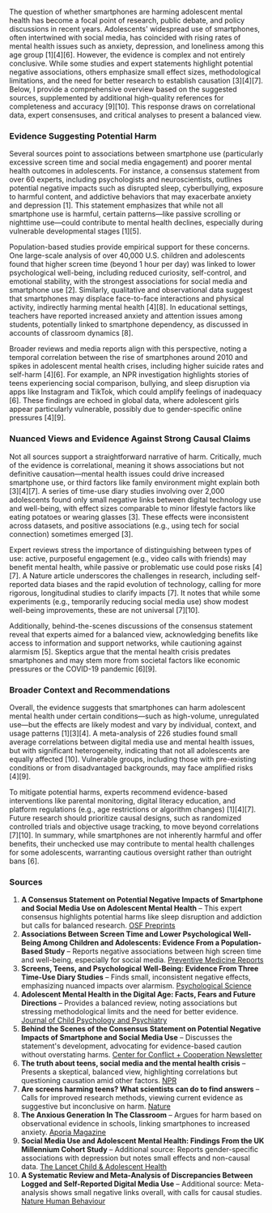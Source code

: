 The question of whether smartphones are harming adolescent mental health has become a focal point of research, public debate, and policy discussions in recent years. Adolescents' widespread use of smartphones, often intertwined with social media, has coincided with rising rates of mental health issues such as anxiety, depression, and loneliness among this age group [1][4][6]. However, the evidence is complex and not entirely conclusive. While some studies and expert statements highlight potential negative associations, others emphasize small effect sizes, methodological limitations, and the need for better research to establish causation [3][4][7]. Below, I provide a comprehensive overview based on the suggested sources, supplemented by additional high-quality references for completeness and accuracy [9][10]. This response draws on correlational data, expert consensuses, and critical analyses to present a balanced view.

### Evidence Suggesting Potential Harm
Several sources point to associations between smartphone use (particularly excessive screen time and social media engagement) and poorer mental health outcomes in adolescents. For instance, a consensus statement from over 60 experts, including psychologists and neuroscientists, outlines potential negative impacts such as disrupted sleep, cyberbullying, exposure to harmful content, and addictive behaviors that may exacerbate anxiety and depression [1]. This statement emphasizes that while not all smartphone use is harmful, certain patterns—like passive scrolling or nighttime use—could contribute to mental health declines, especially during vulnerable developmental stages [1][5].

Population-based studies provide empirical support for these concerns. One large-scale analysis of over 40,000 U.S. children and adolescents found that higher screen time (beyond 1 hour per day) was linked to lower psychological well-being, including reduced curiosity, self-control, and emotional stability, with the strongest associations for social media and smartphone use [2]. Similarly, qualitative and observational data suggest that smartphones may displace face-to-face interactions and physical activity, indirectly harming mental health [4][8]. In educational settings, teachers have reported increased anxiety and attention issues among students, potentially linked to smartphone dependency, as discussed in accounts of classroom dynamics [8].

Broader reviews and media reports align with this perspective, noting a temporal correlation between the rise of smartphones around 2010 and spikes in adolescent mental health crises, including higher suicide rates and self-harm [4][6]. For example, an NPR investigation highlights stories of teens experiencing social comparison, bullying, and sleep disruption via apps like Instagram and TikTok, which could amplify feelings of inadequacy [6]. These findings are echoed in global data, where adolescent girls appear particularly vulnerable, possibly due to gender-specific online pressures [4][9].

### Nuanced Views and Evidence Against Strong Causal Claims
Not all sources support a straightforward narrative of harm. Critically, much of the evidence is correlational, meaning it shows associations but not definitive causation—mental health issues could drive increased smartphone use, or third factors like family environment might explain both [3][4][7]. A series of time-use diary studies involving over 2,000 adolescents found only small negative links between digital technology use and well-being, with effect sizes comparable to minor lifestyle factors like eating potatoes or wearing glasses [3]. These effects were inconsistent across datasets, and positive associations (e.g., using tech for social connection) sometimes emerged [3].

Expert reviews stress the importance of distinguishing between types of use: active, purposeful engagement (e.g., video calls with friends) may benefit mental health, while passive or problematic use could pose risks [4][7]. A Nature article underscores the challenges in research, including self-reported data biases and the rapid evolution of technology, calling for more rigorous, longitudinal studies to clarify impacts [7]. It notes that while some experiments (e.g., temporarily reducing social media use) show modest well-being improvements, these are not universal [7][10].

Additionally, behind-the-scenes discussions of the consensus statement reveal that experts aimed for a balanced view, acknowledging benefits like access to information and support networks, while cautioning against alarmism [5]. Skeptics argue that the mental health crisis predates smartphones and may stem more from societal factors like economic pressures or the COVID-19 pandemic [6][9].

### Broader Context and Recommendations
Overall, the evidence suggests that smartphones can harm adolescent mental health under certain conditions—such as high-volume, unregulated use—but the effects are likely modest and vary by individual, context, and usage patterns [1][3][4]. A meta-analysis of 226 studies found small average correlations between digital media use and mental health issues, but with significant heterogeneity, indicating that not all adolescents are equally affected [10]. Vulnerable groups, including those with pre-existing conditions or from disadvantaged backgrounds, may face amplified risks [4][9].

To mitigate potential harms, experts recommend evidence-based interventions like parental monitoring, digital literacy education, and platform regulations (e.g., age restrictions or algorithm changes) [1][4][7]. Future research should prioritize causal designs, such as randomized controlled trials and objective usage tracking, to move beyond correlations [7][10]. In summary, while smartphones are not inherently harmful and offer benefits, their unchecked use may contribute to mental health challenges for some adolescents, warranting cautious oversight rather than outright bans [6].

### Sources
1. **A Consensus Statement on Potential Negative Impacts of Smartphone and Social Media Use on Adolescent Mental Health** – This expert consensus highlights potential harms like sleep disruption and addiction but calls for balanced research. [OSF Preprints](https://osf.io/preprints/psyarxiv/b94dy)  
2. **Associations Between Screen Time and Lower Psychological Well-Being Among Children and Adolescents: Evidence From a Population-Based Study** – Reports negative associations between high screen time and well-being, especially for social media. [Preventive Medicine Reports](https://www.sciencedirect.com/science/article/pii/S2211335518301827)  
3. **Screens, Teens, and Psychological Well-Being: Evidence From Three Time-Use Diary Studies** – Finds small, inconsistent negative effects, emphasizing nuanced impacts over alarmism. [Psychological Science](https://journals.sagepub.com/doi/10.1177/0956797619830329)  
4. **Adolescent Mental Health in the Digital Age: Facts, Fears and Future Directions** – Provides a balanced review, noting associations but stressing methodological limits and the need for better evidence. [Journal of Child Psychology and Psychiatry](https://pmc.ncbi.nlm.nih.gov/articles/PMC8221420/)  
5. **Behind the Scenes of the Consensus Statement on Potential Negative Impacts of Smartphone and Social Media Use** – Discusses the statement's development, advocating for evidence-based caution without overstating harms. [Center for Conflict + Cooperation Newsletter](https://www.centerconflictcooperation-newsletter.com/p/behind-the-scenes-of-the-consensus)  
6. **The truth about teens, social media and the mental health crisis** – Presents a skeptical, balanced view, highlighting correlations but questioning causation amid other factors. [NPR](https://www.npr.org/sections/health-shots/2023/04/25/1171773181/social-media-teens-mental-health)  
7. **Are screens harming teens? What scientists can do to find answers** – Calls for improved research methods, viewing current evidence as suggestive but inconclusive on harm. [Nature](https://www.nature.com/articles/d41586-025-00991-7)  
8. **The Anxious Generation In The Classroom** – Argues for harm based on observational evidence in schools, linking smartphones to increased anxiety. [Aporia Magazine](https://www.aporiamagazine.com/p/the-anxious-generation-in-the-classroom)  
9. **Social Media Use and Adolescent Mental Health: Findings From the UK Millennium Cohort Study** – Additional source: Reports gender-specific associations with depression but notes small effects and non-causal data. [The Lancet Child & Adolescent Health](https://www.thelancet.com/journals/lanchi/article/PIIS2352-4642(19)30336-7/fulltext)  
10. **A Systematic Review and Meta-Analysis of Discrepancies Between Logged and Self-Reported Digital Media Use** – Additional source: Meta-analysis shows small negative links overall, with calls for causal studies. [Nature Human Behaviour](https://www.nature.com/articles/s41562-021-01117-5)